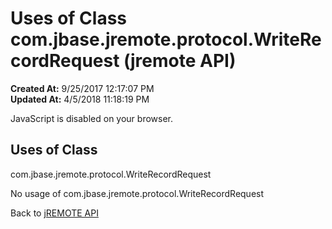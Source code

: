 # Uses of Class com.jbase.jremote.protocol.WriteRecordRequest (jremote API)

**Created At:** 9/25/2017 12:17:07 PM  
**Updated At:** 4/5/2018 11:18:19 PM  

<script type="text/javascript"><!--
    try {
        if (location.href.indexOf('is-external=true') == -1) {
            parent.document.title="Uses of Class com.jbase.jremote.protocol.WriteRecordRequest (jremote   API)";
        }
    }
    catch(err) {
    }
//--></script><noscript><div>JavaScript is disabled on your browser.</div></noscript><!-- ========= START OF TOP NAVBAR ======= -->
<!--   -->

<script type="text/javascript"><!--
  allClassesLink = document.getElementById("allclasses_navbar_top");
  if(window==top) {
    allClassesLink.style.display = "block";
  }
  else {
    allClassesLink.style.display = "none";
  }
  //--></script>
<!--   -->
<!-- ========= END OF TOP NAVBAR ========= -->
## Uses of Class
com.jbase.jremote.protocol.WriteRecordRequest

No usage of com.jbase.jremote.protocol.WriteRecordRequest
<!-- ======= START OF BOTTOM NAVBAR ====== -->
<!--   -->


Back to [jREMOTE API](com_jbase_jremote_package-summary)
